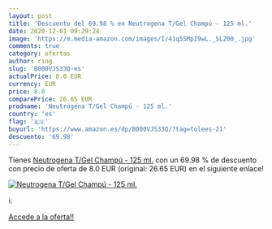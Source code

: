 ```yaml
---
layout: post
title: 'Descuento del 69.98 % en Neutrogena T/Gel Champú - 125 ml.'
date: 2020-12-01 09:29:24
image: 'https://m.media-amazon.com/images/I/41q5SMpI9wL._SL200_.jpg'
comments: true
category: ofertas
author: ring
slug: 'B000VJS33Q-es'
actualPrice: 8.0 EUR
currency: EUR
price: 8.0
comparePrice: 26.65 EUR
prodname: 'Neutrogena T/Gel Champú - 125 ml.'
country: 'es'
flag: '🇪🇸'
buyurl: 'https://www.amazon.es/dp/B000VJS33Q/?tag=tolees-21'
descuento: '69.98'
---
```


Tienes [Neutrogena T/Gel Champú - 125 ml.](https://www.amazon.es/dp/B000VJS33Q/?tag=tolees-21) con un 69.98 % de descuento con precio de oferta de 8.0 EUR (original: 26.65 EUR) en el siguiente enlace!

[![Neutrogena T/Gel Champú - 125 ml.](https://m.media-amazon.com/images/I/41q5SMpI9wL._SL200_.jpg)](https://www.amazon.es/dp/B000VJS33Q/?tag=tolees-21)

ℹ️:


[Accede a la oferta!!](https://www.amazon.es/dp/B000VJS33Q/?tag=tolees-21)
